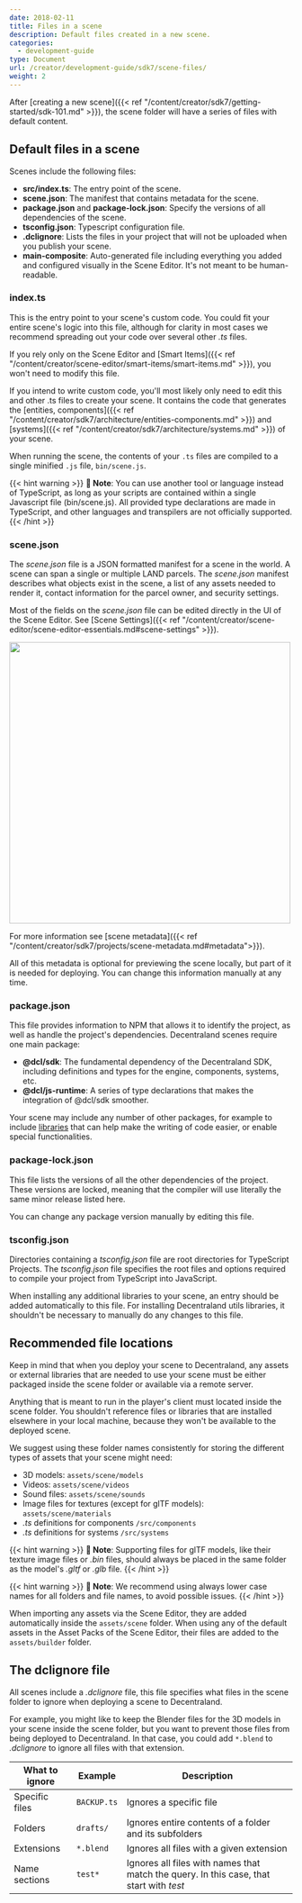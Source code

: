 ```yaml
---
date: 2018-02-11
title: Files in a scene
description: Default files created in a new scene.
categories:
  - development-guide
type: Document
url: /creator/development-guide/sdk7/scene-files/
weight: 2
---
```


After [creating a new scene]({{< ref "/content/creator/sdk7/getting-started/sdk-101.md" >}}), the scene folder will have a series of files with default content.

## Default files in a scene

Scenes include the following files:

- **src/index.ts**: The entry point of the scene.
- **scene.json**: The manifest that contains metadata for the scene.
- **package.json** and **package-lock.json**: Specify the versions of all dependencies of the scene.
- **tsconfig.json**: Typescript configuration file.
- **.dclignore**: Lists the files in your project that will not be uploaded when you publish your scene.
- **main-composite**: Auto-generated file including everything you added and configured visually in the Scene Editor. It's not meant to be human-readable.

### index.ts

This is the entry point to your scene's custom code. You could fit your entire scene's logic into this file, although for clarity in most cases we recommend spreading out your code over several other _.ts_ files.

If you rely only on the Scene Editor and [Smart Items]({{< ref "/content/creator/scene-editor/smart-items/smart-items.md" >}}), you won't need to modify this file.

If you intend to write custom code, you'll most likely only need to edit this and other .ts files to create your scene. It contains the code that generates the [entities, components]({{< ref "/content/creator/sdk7/architecture/entities-components.md" >}}) and [systems]({{< ref "/content/creator/sdk7/architecture/systems.md" >}}) of your scene.

When running the scene, the contents of your `.ts` files are compiled to a single minified `.js` file, `bin/scene.js`.

{{< hint warning >}}
**📔 Note**: You can use another tool or language instead of TypeScript, as long as your scripts are contained within a single Javascript file (bin/scene.js). All provided type declarations are made in TypeScript, and other languages and transpilers are not officially supported.
{{< /hint >}}

### scene.json

The _scene.json_ file is a JSON formatted manifest for a scene in the world. A scene can span a single or multiple LAND parcels. The _scene.json_ manifest describes what objects exist in the scene, a list of any assets needed to render it, contact information for the parcel owner, and security settings.

Most of the fields on the _scene.json_ file can be edited directly in the UI of the Scene Editor. See [Scene Settings]({{< ref "/content/creator/scene-editor/scene-editor-essentials.md#scene-settings" >}}).

<img src="/images/thumbnail-image.png" width="500" />

For more information see [scene metadata]({{< ref "/content/creator/sdk7/projects/scene-metadata.md#metadata">}}).

All of this metadata is optional for previewing the scene locally, but part of it is needed for deploying. You can change this information manually at any time.

### package.json

This file provides information to NPM that allows it to identify the project, as well as handle the project's dependencies. Decentraland scenes require one main package:

- **@dcl/sdk**: The fundamental dependency of the Decentraland SDK, including definitions and types for the engine, components, systems, etc.
- **@dcl/js-runtime**: A series of type declarations that makes the integration of @dcl/sdk smoother.

Your scene may include any number of other packages, for example to include [libraries](https://studios.decentraland.org/resources?sdk_version=SDK7&resource_type=Library) that can help make the writing of code easier, or enable special functionalities.

### package-lock.json

This file lists the versions of all the other dependencies of the project. These versions are locked, meaning that the compiler will use literally the same minor release listed here.

You can change any package version manually by editing this file.

### tsconfig.json

Directories containing a _tsconfig.json_ file are root directories for TypeScript Projects. The _tsconfig.json_ file specifies the root files and options required to compile your project from TypeScript into JavaScript.

When installing any additional libraries to your scene, an entry should be added automatically to this file. For installing Decentraland utils libraries, it shouldn't be necessary to manually do any changes to this file.

## Recommended file locations

Keep in mind that when you deploy your scene to Decentraland, any assets or external libraries that are needed to use your scene must be either packaged inside the scene folder or available via a remote server.

Anything that is meant to run in the player's client must located inside the scene folder. You shouldn't reference files or libraries that are installed elsewhere in your local machine, because they won't be available to the deployed scene.

We suggest using these folder names consistently for storing the different types of assets that your scene might need:

- 3D models: `assets/scene/models`
- Videos: `assets/scene/videos`
- Sound files: `assets/scene/sounds`
- Image files for textures (except for glTF models): `assets/scene/materials`
- _.ts_ definitions for components `/src/components`
- _.ts_ definitions for systems `/src/systems`

{{< hint warning >}}
**📔 Note**: Supporting files for glTF models, like their texture image files or _.bin_ files, should always be placed in the same folder as the model's _.gltf_ or _.glb_ file.
{{< /hint >}}

{{< hint warning >}}
**📔 Note**: We recommend using always lower case names for all folders and file names, to avoid possible issues.
{{< /hint >}}

When importing any assets via the Scene Editor, they are added automatically inside the `assets/scene` folder. When using any of the default assets in the Asset Packs of the Scene Editor, their files are added to the `assets/builder` folder.

## The dclignore file

All scenes include a _.dclignore_ file, this file specifies what files in the scene folder to ignore when deploying a scene to Decentraland.

For example, you might like to keep the Blender files for the 3D models in your scene inside the scene folder, but you want to prevent those files from being deployed to Decentraland. In that case, you could add `*.blend` to _.dclignore_ to ignore all files with that extension.

| What to ignore | Example     | Description                                                                             |
| -------------- | ----------- | --------------------------------------------------------------------------------------- |
| Specific files | `BACKUP.ts` | Ignores a specific file                                                                 |
| Folders        | `drafts/`   | Ignores entire contents of a folder and its subfolders                                  |
| Extensions     | `*.blend`   | Ignores all files with a given extension                                                |
| Name sections  | `test*`     | Ignores all files with names that match the query. In this case, that start with _test_ |
